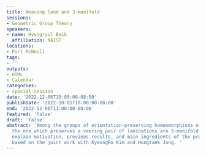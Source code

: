 ```yaml
---
title: Weaving loom and 3-manifold
sessions:
- Geometric Group Theory
speakers:
- name: Hyungryul Baik
  affiliation: KAIST
locations:
- Port McNeill
tags:
- ''
outputs:
- HTML
- Calendar
categories:
- special-session
date: '2022-12-06T10:00:00-08:00'
publishDate: '2022-10-01T10:00:00-08:00'
end: '2022-12-06T11:00:00-08:00'
featured: 'false'
draft: 'false'
abstract: 'Among the groups of orientation-preserving homeomorphisms of the circle,
  the one which preserves a veering pair of laminations are 3-manifold groups. We
  explain motivation, previous results, and main ingredients of the proof. This is
  based on the joint work with KyeongRo Kim and Hongtaek Jung. '
---
```

